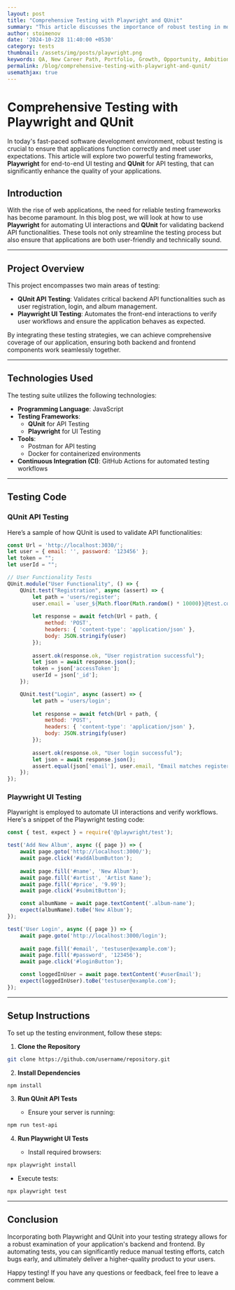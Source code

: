 ```yaml
---
layout: post
title: "Comprehensive Testing with Playwright and QUnit"
summary: "This article discusses the importance of robust testing in modern software development, focusing on two powerful frameworks: Playwright for end-to-end UI testing and QUnit for API testing. "
author: stoimenov
date: '2024-10-228 11:40:00 +0530'
category: tests
thumbnail: /assets/img/posts/playwright.png
keywords: QA, New Career Path, Portfolio, Growth, Opportunity, Ambitions, Technology, QA Projects
permalink: /blog/comprehensive-testing-with-playwright-and-qunit/
usemathjax: true
---
```


# Comprehensive Testing with Playwright and QUnit

In today's fast-paced software development environment, robust testing is crucial to ensure that applications function correctly and meet user expectations. This article will explore two powerful testing frameworks, **Playwright** for end-to-end UI testing and **QUnit** for API testing, that can significantly enhance the quality of your applications.

## Introduction

With the rise of web applications, the need for reliable testing frameworks has become paramount. In this blog post, we will look at how to use **Playwright** for automating UI interactions and **QUnit** for validating backend API functionalities. These tools not only streamline the testing process but also ensure that applications are both user-friendly and technically sound.

---

## Project Overview

This project encompasses two main areas of testing:
- **QUnit API Testing**: Validates critical backend API functionalities such as user registration, login, and album management.
- **Playwright UI Testing**: Automates the front-end interactions to verify user workflows and ensure the application behaves as expected.

By integrating these testing strategies, we can achieve comprehensive coverage of our application, ensuring both backend and frontend components work seamlessly together.

---

## Technologies Used

The testing suite utilizes the following technologies:
- **Programming Language**: JavaScript
- **Testing Frameworks**: 
  - **QUnit** for API Testing
  - **Playwright** for UI Testing
- **Tools**: 
  - Postman for API testing
  - Docker for containerized environments
- **Continuous Integration (CI)**: GitHub Actions for automated testing workflows

---

## Testing Code

### QUnit API Testing

Here’s a sample of how QUnit is used to validate API functionalities:

```javascript
const Url = 'http://localhost:3030/';
let user = { email: '', password: '123456' };
let token = "";
let userId = "";

// User Functionality Tests
QUnit.module("User Functionality", () => {
    QUnit.test("Registration", async (assert) => {
        let path = 'users/register';
        user.email = `user_${Math.floor(Math.random() * 10000)}@test.com`;
        
        let response = await fetch(Url + path, {
            method: 'POST',
            headers: { 'content-type': 'application/json' },
            body: JSON.stringify(user)
        });
        
        assert.ok(response.ok, "User registration successful");
        let json = await response.json();
        token = json['accessToken'];
        userId = json['_id'];
    });

    QUnit.test("Login", async (assert) => {
        let path = 'users/login';
        
        let response = await fetch(Url + path, {
            method: 'POST',
            headers: { 'content-type': 'application/json' },
            body: JSON.stringify(user)
        });
        
        assert.ok(response.ok, "User login successful");
        let json = await response.json();
        assert.equal(json['email'], user.email, "Email matches registered user");
    });
});
```
### Playwright UI Testing

Playwright is employed to automate UI interactions and verify workflows. Here's a snippet of the Playwright testing code:

```javascript
const { test, expect } = require('@playwright/test');

test('Add New Album', async ({ page }) => {
    await page.goto('http://localhost:3000/');
    await page.click('#addAlbumButton');
    
    await page.fill('#name', 'New Album');
    await page.fill('#artist', 'Artist Name');
    await page.fill('#price', '9.99');
    await page.click('#submitButton');

    const albumName = await page.textContent('.album-name');
    expect(albumName).toBe('New Album');
});

test('User Login', async ({ page }) => {
    await page.goto('http://localhost:3000/login');
    
    await page.fill('#email', 'testuser@example.com');
    await page.fill('#password', '123456');
    await page.click('#loginButton');

    const loggedInUser = await page.textContent('#userEmail');
    expect(loggedInUser).toBe('testuser@example.com');
});
``` 

----------

## Setup Instructions

To set up the testing environment, follow these steps:

1.  **Clone the Repository**
    
   ```bash
git clone https://github.com/username/repository.git
``` 
    
2.  **Install Dependencies**
    
   ```bash
  npm install
  ``` 
    
3.  **Run QUnit API Tests**
    
    -   Ensure your server is running:
    
   ```bash
 npm run test-api
 ``` 
    
4.  **Run Playwright UI Tests**
    
    -   Install required browsers:
    
```bash
npx playwright install
``` 
    
   -   Execute tests:
    
```bash
npx playwright test
``` 
    

----------

## Conclusion

Incorporating both Playwright and QUnit into your testing strategy allows for a robust examination of your application's backend and frontend. By automating tests, you can significantly reduce manual testing efforts, catch bugs early, and ultimately deliver a higher-quality product to your users.

Happy testing! If you have any questions or feedback, feel free to leave a comment below.
